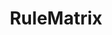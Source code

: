 ---
description: "RuleMatrix is an interactive visualization tool  that helps understand the input-output behavior of machine learning models"
title: "RuleMatrix"
draft: false
---